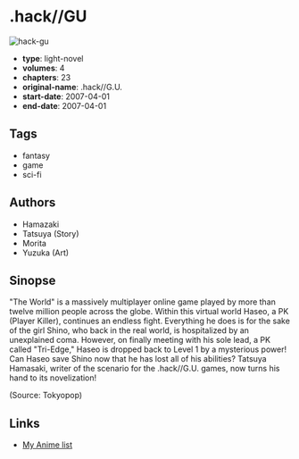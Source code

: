 # .hack//GU

![hack-gu](https://cdn.myanimelist.net/images/manga/4/15485.jpg)

-   **type**: light-novel
-   **volumes**: 4
-   **chapters**: 23
-   **original-name**: .hack//G.U.
-   **start-date**: 2007-04-01
-   **end-date**: 2007-04-01

## Tags

-   fantasy
-   game
-   sci-fi

## Authors

-   Hamazaki
-   Tatsuya (Story)
-   Morita
-   Yuzuka (Art)

## Sinopse

"The World" is a massively multiplayer online game played by more than twelve million people across the globe. Within this virtual world Haseo, a PK (Player Killer), continues an endless fight. Everything he does is for the sake of the girl Shino, who back in the real world, is hospitalized by an unexplained coma. However, on finally meeting with his sole lead, a PK called "Tri-Edge," Haseo is dropped back to Level 1 by a mysterious power! Can Haseo save Shino now that he has lost all of his abilities? Tatsuya Hamasaki, writer of the scenario for the .hack//G.U. games, now turns his hand to its novelization!

(Source: Tokyopop)

## Links

-   [My Anime list](https://myanimelist.net/manga/11350/hack__GU)
